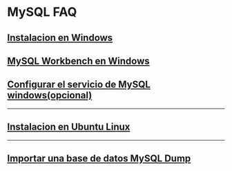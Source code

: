 # MySQL FAQ

## [Instalacion en Windows](./windowsInstall/windowsInstall.md)

## [MySQL Workbench en Windows](./workbenchWindows/workbenchWindows.md)

## [Configurar el servicio de MySQL windows(opcional)](./windowsService/windowsService.md)

---

## [Instalacion en Ubuntu Linux](./linuxInstall.md)

---

## [Importar una base de datos MySQL Dump](./dumpImport/dumpImport.md)





